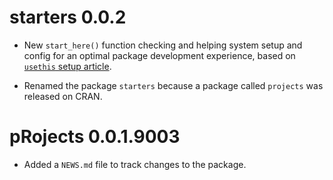 # starters 0.0.2

* New `start_here()` function checking and helping system setup and config for an optimal package development experience, based on [`usethis` setup article](https://usethis.r-lib.org/articles/articles/usethis-setup.html).

* Renamed the package `starters` because a package called `projects` was released on CRAN.

# pRojects 0.0.1.9003

* Added a `NEWS.md` file to track changes to the package.
